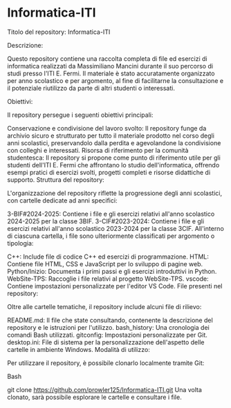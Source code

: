 # Informatica-ITI
Titolo del repository: Informatica-ITI

Descrizione:

Questo repository contiene una raccolta completa di file ed esercizi di informatica realizzati da Massimiliano Mancini durante il suo percorso di studi presso l'ITI E. Fermi. Il materiale è stato accuratamente organizzato per anno scolastico e per argomento, al fine di facilitarne la consultazione e il potenziale riutilizzo da parte di altri studenti o interessati.

Obiettivi:

Il repository persegue i seguenti obiettivi principali:

Conservazione e condivisione del lavoro svolto: Il repository funge da archivio sicuro e strutturato per tutto il materiale prodotto nel corso degli anni scolastici, preservandolo dalla perdita e agevolandone la condivisione con colleghi e interessati.
Risorsa di riferimento per la comunità studentesca: Il repository si propone come punto di riferimento utile per gli studenti dell'ITI E. Fermi che affrontano lo studio dell'informatica, offrendo esempi pratici di esercizi svolti, progetti completi e risorse didattiche di supporto.
Struttura del repository:

L'organizzazione del repository riflette la progressione degli anni scolastici, con cartelle dedicate ad anni specifici:

3-BIF#2024-2025: Contiene i file e gli esercizi relativi all'anno scolastico 2024-2025 per la classe 3BIF.
3-CIF#2023-2024: Contiene i file e gli esercizi relativi all'anno scolastico 2023-2024 per la classe 3CIF.
All'interno di ciascuna cartella, i file sono ulteriormente classificati per argomento o tipologia:

C++: Include file di codice C++ ed esercizi di programmazione.
HTML: Contiene file HTML, CSS e JavaScript per lo sviluppo di pagine web.
Python/Inizio: Documenta i primi passi e gli esercizi introduttivi in Python.
WebSite-TPS: Raccoglie i file relativi al progetto WebSite-TPS.
vscode: Contiene impostazioni personalizzate per l'editor VS Code.
File presenti nel repository:

Oltre alle cartelle tematiche, il repository include alcuni file di rilievo:

README.md: Il file che state consultando, contenente la descrizione del repository e le istruzioni per l'utilizzo.
bash_history: Una cronologia dei comandi Bash utilizzati.
gitconfig: Impostazioni personalizzate per Git.
desktop.ini: File di sistema per la personalizzazione dell'aspetto delle cartelle in ambiente Windows.
Modalità di utilizzo:

Per utilizzare il repository, è possibile clonarlo localmente tramite Git:

Bash

git clone https://github.com/prowler125/Informatica-ITI.git
Una volta clonato, sarà possibile esplorare le cartelle e consultare i file.

